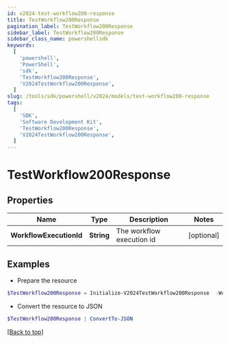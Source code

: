 ```yaml
---
id: v2024-test-workflow200-response
title: TestWorkflow200Response
pagination_label: TestWorkflow200Response
sidebar_label: TestWorkflow200Response
sidebar_class_name: powershellsdk
keywords:
  [
    'powershell',
    'PowerShell',
    'sdk',
    'TestWorkflow200Response',
    'V2024TestWorkflow200Response',
  ]
slug: /tools/sdk/powershell/v2024/models/test-workflow200-response
tags:
  [
    'SDK',
    'Software Development Kit',
    'TestWorkflow200Response',
    'V2024TestWorkflow200Response',
  ]
---
```


# TestWorkflow200Response

## Properties

| Name | Type | Description | Notes |
| --- | --- | --- | --- |
| **WorkflowExecutionId** | **String** | The workflow execution id | [optional] |

## Examples

- Prepare the resource

```powershell
$TestWorkflow200Response = Initialize-V2024TestWorkflow200Response  -WorkflowExecutionId 0e11cefa-96e7-4b67-90d0-065bc1da5753
```

- Convert the resource to JSON

```powershell
$TestWorkflow200Response | ConvertTo-JSON
```

[[Back to top]](#)
